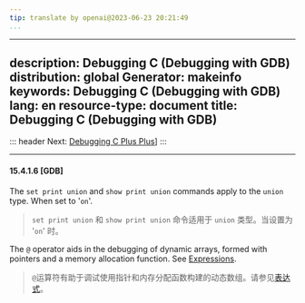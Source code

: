 ```yaml
---
tip: translate by openai@2023-06-23 20:21:49
...
```

---
description: Debugging C (Debugging with GDB)
distribution: global
Generator: makeinfo
keywords: Debugging C (Debugging with GDB)
lang: en
resource-type: document
title: Debugging C (Debugging with GDB)
---
::: header
Next: [Debugging C Plus Plus](Debugging-C-Plus-Plus.html#Debugging-C-Plus-Plus)]
:::

---

#### 15.4.1.6 [GDB]


The `set print union` and `show print union` commands apply to the `union` type. When set to '`on`'.

> `set print union` 和 `show print union` 命令适用于 `union` 类型。当设置为 '`on`' 时。


The `@` operator aids in the debugging of dynamic arrays, formed with pointers and a memory allocation function. See [Expressions](Expressions.html#Expressions).

> `@`运算符有助于调试使用指针和内存分配函数构建的动态数组。请参见[表达式](Expressions.html#Expressions)。
